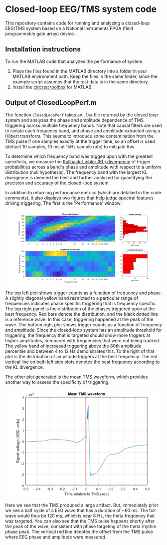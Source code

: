 # Closed-loop EEG/TMS system code

This repository contains code for running and analyzing a closed-loop EEG/TMS system based on a National Instruments FPGA (field programmable gate array) device.

## Installation instructions

To run the MATLAB code that analyzes the performance of system: 
1. Place the files found in the MATLAB directory into a folder in your MATLAB environment path. Keep the files in the same folder, since the example script assumes that the test data is in the same directory.
2. Install the [circstat toolbox](https://www.mathworks.com/matlabcentral/fileexchange/10676-circular-statistics-toolbox-directional-statistics) for MATLAB.

## Output of ClosedLoopPerf.m

The function `ClosedLoopPerf` takes an `.lvm` file returned by the closed loop system and analyzes the phase and amplitude dependence of TMS triggering across multiple frequency bands. Note that causal filters are used to isolate each frequency band, and phase and amplitude extracted using a Hilbert transform. This seems to introduce some contamination from the TMS pulse if one samples exactly at the trigger time, so an offset is used (default 10 samples, 10 ms at 1kHz sample rate) to mitigate this.

To determine which frequency band was trigged upon with the greatest specificity, we measure the [Kullback-Leibler (KL) divergence](https://en.wikipedia.org/wiki/Kullback%E2%80%93Leibler_divergence) of trigger probabilities across a band's phase and amplitude with respect to a uniform distribution (null hypothesis). The frequency band with the largest KL divergence is deemed the best and further analyzed for quantifying the precision and accuracy of the closed-loop system. 

In addition to returning performance metrics (which are detailed in the code comments), it also displays two figures that help judge spectral features driving triggering. The first is the 'Performance' window:

![performance plot](PerformancePlot.png)

The top left plot shows trigger counts as a function of frequency and phase. A slightly diagonal yellow band restricted to a particular range of frequencies indicates phase specific triggering that is frequency specific. The top right panel is the distribution of the phases triggered upon at the best frequency. Red bars denote the distribution, and the black dotted line is a reference wave. In this case, triggering happened at the peak of the wave. The bottom right plot shows trigger counts as a function of frequency and amplitude. Since the closed-loop system has an amplitude threshold for triggering, the frequency that is targeted should show more triggers at higher amplitudes, compared with frequencies that were not being tracked. The yellow band of increased triggering above the 80th amplitude percentile and between 4 to 12 Hz demonstrates this. To the right of that plot is the distribution of amplitude triggers at the best frequency. The red vertical line on both left side plots denotes the best frequency according to the KL divergence.

The other plot generated is the mean TMS waveform, which provides another way to assess the specificity of triggering.

![waveform plot](TMSWaveformPlot.png)

Here we see that the TMS produced a large artifact. But, immediately prior we see a half cycle of a EEG wave that has a duration of ~60 ms. The full wave would thus be 120 ms, which is near 8 Hz, the theta frequency that was targeted. You can also see that the TMS pulse happens shortly after the peak of the wave, consistent with phase targeting of the theta rhythm phase peak. The vertical red line denotes the offset from the TMS pulse where EEG phase and amplitude were measured.
